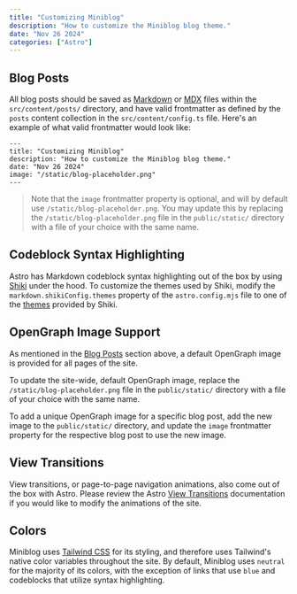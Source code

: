 ```yaml
---
title: "Customizing Miniblog"
description: "How to customize the Miniblog blog theme."
date: "Nov 26 2024"
categories: ["Astro"]
---
```


## Blog Posts

All blog posts should be saved as [Markdown](https://www.markdownguide.org/) or [MDX](https://mdxjs.com/) files within the `src/content/posts/` directory, and have valid frontmatter as defined by the `posts` content collection in the `src/content/config.ts` file. Here's an example of what valid frontmatter would look like:

```
---
title: "Customizing Miniblog"
description: "How to customize the Miniblog blog theme."
date: "Nov 26 2024"
image: "/static/blog-placeholder.png"
---
```

> Note that the `image` frontmatter property is optional, and will by default use `/static/blog-placeholder.png`. You may update this by replacing the `/static/blog-placeholder.png` file in the `public/static/` directory with a file of your choice with the same name.

## Codeblock Syntax Highlighting

Astro has Markdown codeblock syntax highlighting out of the box by using [Shiki](https://shiki.style/) under the hood. To customize the themes used by Shiki, modify the `markdown.shikiConfig.themes` property of the `astro.config.mjs` file to one of the [themes](https://shiki.style/themes) provided by Shiki.

## OpenGraph Image Support

As mentioned in the [Blog Posts](#blog-posts) section above, a default OpenGraph image is provided for all pages of the site.

To update the site-wide, default OpenGraph image, replace the `/static/blog-placeholder.png` file in the `public/static/` directory with a file of your choice with the same name.

To add a unique OpenGraph image for a specific blog post, add the new image to the `public/static/` directory, and update the `image` frontmatter property for the respective blog post to use the new image.

## View Transitions

View transitions, or page-to-page navigation animations, also come out of the box with Astro. Please review the Astro [View Transitions](https://docs.astro.build/en/guides/view-transitions/) documentation if you would like to modify the animations of the site.

## Colors

Miniblog uses [Tailwind CSS](https://tailwindcss.com/) for its styling, and therefore uses Tailwind's native color variables throughout the site. By default, Miniblog uses `neutral` for the majority of its colors, with the exception of links that use `blue` and codeblocks that utilize syntax highlighting.
